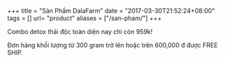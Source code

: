 +++
title = "Sản Phẩm DalaFarm"
date = "2017-03-30T21:52:24+08:00"
tags = []
url= "product"
aliases = ["/san-pham/"]
+++

Combo detox thải độc toàn diện nay chỉ còn 959k!

Đơn hàng khối lượng từ 300 gram trở lên hoặc trên 600,000 đ được FREE SHIP.
